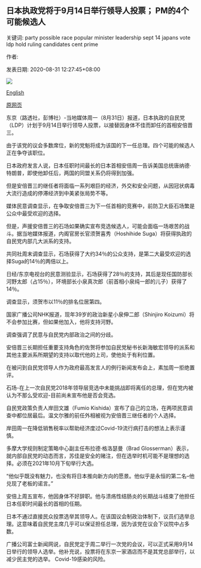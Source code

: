 ## 日本执政党将于9月14日举行领导人投票； PM的4个可能候选人

关键词: party possible race popular minister leadership sept 14 japans vote ldp hold ruling candidates cent prime

作者: 

发表日期: 2020-08-31 12:27:45+08:00

![](https://www.straitstimes.com/sites/default/files/styles/x_large/public/articles/2020/08/31/af_japan-ldp_310820.jpg?itok=n4xoFQjH)

[English](Japan%E2%80%99s%20ruling%20party%20to%20hold%20Sept%2014%20leadership%20vote%3B%204%20possible%20candidates%20for%20PM.md)

[原网页](https://www.straitstimes.com/asia/east-asia/japans-ruling-ldp-to-hold-leadership-vote-on-sept-14-to-pick-abe-successor-local)

东京（路透社，彭博社）-当地媒体周一（8月31日）报道，日本执政的自民党（LDP）计划于9月14日举行领导人投票，以接替因身体不佳而卸任的首相安倍晋三。

由于该党的议会多数席位，新的党魁将成为该国的下一任总理。四个可能的候选人正在争夺该职位。

日本政府发言人说，日本任职时间最长的日本首相安倍周一告诉美国总统唐纳德·特朗普，即使他卸任后，两国的同盟关系仍将得到加强。

但是安倍晋三的继任者将面临一系列艰巨的经济，外交和安全问题，从因冠状病毒大流行造成的停滞经济到中美紧张局势不等。

媒体民意调查显示，在争取安倍晋三为下一任首相的竞赛中，前防卫大臣石场繁是公众中最受欢迎的选择。

但是，声援安倍晋三的石场如果确实宣布竞选候选人，可能会面临一场艰苦的战斗。据当地媒体报道，内阁官房长官须贺喜秀（Hoshihide Suga）将获得执政的自民党内部几大派系的支持。

共同社周末调查显示，石场获得了大约34％的公众支持，是第二大最受欢迎的选择Suga的14％的两倍以上。

日经/东京电视台的民意测验显示，石场获得了28％的支持，其后是现任国防部长河野太郎（占15％），环境部长小泉真次郎（前首相小泉纯一郎的儿子）获得了14％。

调查显示，须贺市以11％的排名位居第四。

国家广播公司NHK报道，现年39岁的政治新星小泉伸二郎（Shinjiro Koizumi）将不会参加比赛，但如果他加入，他将支持河野。

调查强调了民意与自民党内部政治之间的分歧。

安倍晋三长期担任重要支持角色的佐贺将参加自民党秘书长新海敏宏领导的派系和其他主要派系所期望的支持以取代他的上司，使他处于有利位置。

在被问到自民党领导人作为政府最高发言人的例行新闻发布会上，素加周一拒绝置评。

石场-在上一次自民党2018年领导层竞选中未能挑战即将离任的总理，但在党内被认为不那么受欢迎-目前尚未宣布他是否会竞选。

自民党政策负责人岸田文雄（Fumio Kishida）宣布了自己的立场，在两项民意调查中都位居最后。温文尔雅的前任外相被视为安倍晋三继任者的个人选择。

岸田周一在降低销售税率以帮助经济度过Covid-19流行病打击的想法上表示谨慎。

多摩大学规则制定策略中心副主任布拉德·格洛瑟曼（Brad Glosserman）表示，就内部自民党的动态而言，苏佳是安全的赌注，但在选举时机可能不是理想的选择。必须在2021年10月下旬举行大选。

“他似乎既没有魅力，也没有将日本推向新方向的愿景。他似乎是永恒的第二名–他兑现了老板的诺言。”

安倍上周五宣布，他因身体不好辞职。他与溃疡性结肠炎的长期战斗结束了他担任日本任职时间最长的首相的任期。

日本不通过直接民众投票选举其领导人。在该国议会制政治体制下，议员们选举总理。这意味着自民党主席几乎可以保证担任总理，因为该党在议会下议院中占多数。

广播公司富士新闻网说，自民党定于周二举行一次党的会议，可以正式采用9月14日举行的领导人选举。他补充说，投票将在东京一家酒店而不是其党总部举行，以减少民主党的选举。 Covid-19感染的风险。